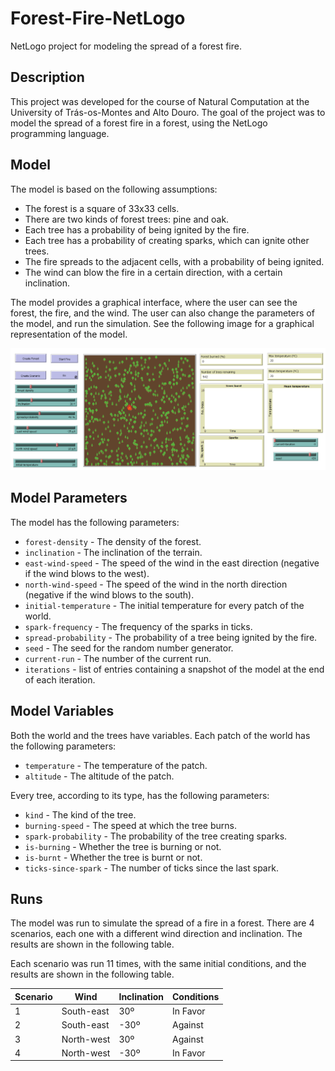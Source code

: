# Forest-Fire-NetLogo

NetLogo project for modeling the spread of a forest fire.

## Description

This project was developed for the course of Natural Computation at the University of Trás-os-Montes and Alto Douro. The goal of the project was to model the spread of a forest fire in a forest, using the NetLogo programming language.

## Model

The model is based on the following assumptions:

* The forest is a square of 33x33 cells.
* There are two kinds of forest trees: pine and oak.
* Each tree has a probability of being ignited by the fire.
* Each tree has a probability of creating sparks, which can ignite other trees.
* The fire spreads to the adjacent cells, with a probability of being ignited.
* The wind can blow the fire in a certain direction, with a certain inclination.

The model provides a graphical interface, where the user can see the forest, the fire, and the wind. The user can also change the parameters of the model, and run the simulation. See the following image for a graphical representation of the model.

![Forest Fire Model](paper/images/environment.png)

## Model Parameters

The model has the following parameters:

* `forest-density` - The density of the forest.
* `inclination` - The inclination of the terrain.
* `east-wind-speed` - The speed of the wind in the east direction (negative if the wind blows to the west).
* `north-wind-speed` - The speed of the wind in the north direction (negative if the wind blows to the south).
* `initial-temperature` - The initial temperature for every patch of the world.
* `spark-frequency` - The frequency of the sparks in ticks.
* `spread-probability` - The probability of a tree being ignited by the fire.
* `seed` - The seed for the random number generator.
* `current-run` - The number of the current run.
* `iterations` - list of entries containing a snapshot of the model at the end of each iteration.

## Model Variables

Both the world and the trees have variables. Each patch of the world has the following parameters:

* `temperature` - The temperature of the patch.
* `altitude` - The altitude of the patch.

Every tree, according to its type, has the following parameters:

* `kind` - The kind of the tree.
* `burning-speed` - The speed at which the tree burns.
* `spark-probability` - The probability of the tree creating sparks.
* `is-burning` - Whether the tree is burning or not.
* `is-burnt` - Whether the tree is burnt or not.
* `ticks-since-spark` - The number of ticks since the last spark.

## Runs

The model was run to simulate the spread of a fire in a forest. There are 4 scenarios, each one with a different wind direction and inclination. The results are shown in the following table.

Each scenario was run 11 times, with the same initial conditions, and the results are shown in the following table.

| Scenario | Wind       | Inclination | Conditions |
|----------|------------|-------------|------------|
| 1        | South-east | 30º         | In Favor   |
| 2        | South-east | -30º        | Against    |
| 3        | North-west | 30º         | Against    |
| 4        | North-west | -30º        | In Favor   |